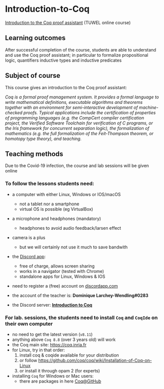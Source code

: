 # Introduction-to-Coq
[Introduction to the Coq proof assistant](https://tiss.tuwien.ac.at/course/courseDetails.xhtml?dswid=3076&dsrid=195&courseNr=192098&semester=2020S) (TUWEL online course)

## Learning outcomes

After successful completion of the course, students are able to understand 
and use the Coq proof assistant; in particular to formalize propositional logic, 
quantifiers inductive types and inductive predicates

## Subject of course

This course gives an introduction to the Coq proof assistant:

_Coq is a formal proof management system. It provides a formal language to write mathematical definitions, executable algorithms and theorems together with an environment for semi-interactive development of machine-checked proofs. Typical applications include the certification of properties of programming languages (e.g. the CompCert compiler certification project, the Verified Software Toolchain for verification of C programs, or the Iris framework for concurrent separation logic), the formalization of mathematics (e.g. the full formalization of the Feit-Thompson theorem, or homotopy type theory), and teaching._

## Teaching methods

Due to the Covid-19 infection, the course and lab sessions will be given online

### To follow the lessons students need:

- a computer with either Linux, Windows or IOS/macOS
  * not a tablet nor a smartphone
  * virtual OS is possible (eg VirtualBox)
- a microphone and headphones (mandatory)
  * headphones to avoid audio feedback/larsen effect
- camera is a plus
  * but we will certainly not use it much to save bandwith

- the [Discord app](https://discordapp.com):
  * free of charge, allows screen sharing
  * works in a navigator (tested with Chrome)
  * standalone apps for Linux, Windows & IOS
- need to register a (free) account on [discordapp.com](https://discordapp.com)
- the account of the teacher is: **Dominique Larchey-Wendling#0283**
- the Discord server: [**Introduction to Coq**](https://discord.gg/PgFSYE)

### For lab. sessions, the students need to install `Coq` and `CoqIde` on their own computer
- no need to get the latest version (`v8.11`)
- anything above `Coq 8.8` (over 3 years old) will work
- the Coq main site: https://coq.inria.fr
- for Linux, try in that order:
  1. install coq & coqide available for your distribution
  2. or follow https://github.com/coq/coq/wiki/Installation-of-Coq-on-Linux
  3. or install it through opam 2 (for experts)
- installing `Coq` for Windows or Mac users:
  - there are packages in here [Coq@GitHub](https://github.com/coq/coq/releases/tag/V8.11.0)
